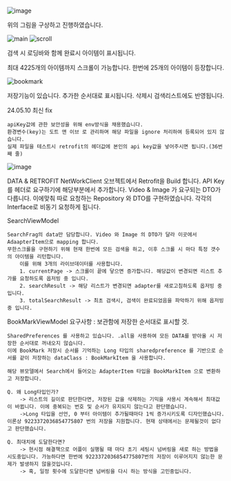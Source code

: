![image](https://github.com/Sth-bear/KakaoSearch/assets/72172581/88bd81da-543b-42e3-8988-fb56ea650579)

위의 그림을 구상하고 진행하였습니다. 


![main](https://github.com/Sth-bear/KakaoSearch/assets/72172581/a7a5738c-e1ba-4567-8dad-ccb86b6a343d) ![scroll](https://github.com/Sth-bear/KakaoSearch/assets/72172581/aa47b573-9039-43c6-bd9b-7ea14fc36db4)

검색 시 로딩바와 함께 완료시 아이템이 표시됩니다. 



최대 4225개의 아이템까지 스크롤이 가능합니다. 한번에 25개의 아이템이 등장합니다. 


![bookmark](https://github.com/Sth-bear/KakaoSearch/assets/72172581/c6a7e8ae-606e-469f-a35a-1f90ce46bce9)

저장기능이 있습니다. 추가한 순서대로 표시됩니다. 삭제시 검색리스트에도 반영됩니다.


24.05.10 최신 fix

 	apiKey값에 관한 보안성을 위해 env방식을 채용했습니다. 
  	환경변수(key)는 도트 앤 이브 로 관리하며 해당 파일을 ignore 처리하여 등록되어 있지 않습니다. 
   	실제 파일을 테스트시 retrofit의 헤더값에 본인의 api key값을 넣어주시면 됩니다.(36번째 줄)
![image](https://github.com/Sth-bear/KakaoSearch/assets/72172581/973b5da8-99f7-4a4e-a5a9-dba3a102a45d)






DATA & RETROFIT 
 	 NetWorkClient 오브젝트에서 Retrofit을 Build 합니다. API Key를 헤더로 요구하기에 해당부분에서 추가합니다.
  	 Video & Image 가 요구되는 DTO가 다릅니다. 이에맞춰 따로 요청하는 Repository 와 DTO를 구현하였습니다. 각각의 Interface로 비동기 요청하게 됩니다. 

SearchViewModel
	
  	SearchFrag의 data만 담당합니다. Video 와 Image 의 DTO가 달라 이곳에서 AdaapterItem으로 mapping 합니다. 
   	무한스크롤을 구현하기 위해 현재 한번에 모든 검색을 하고, 이후 스크롤 시 마다 특정 갯수의 아이템을 리턴합니다. 
    	이를 위해 3개의 라이브데이터를 사용합니다. 
     	1. currentPage -> 스크롤이 끝에 닿으면 증가합니다. 해당값이 변경되면 리스트 추가를 요청하도록 옵저빙 중 입니다.
      	2. searchResult -> 해당 리스트가 변경되면 adapter를 새로고침하도록 옵저빙 중 입니다.
        3. totalSearchResult -> 최초 검색시, 검색이 완료되었음을 파악하기 위해 옵저빙 중 입니다.

BookMarkViewModel
  	요구사항 : 보관함에 저장한 순서대로 표시할 것. 

 	SharedPreferences 를 사용하고 있습니다. .all을 사용하여 모든 DATA를 받아올 시 저장한 순서대로 꺼내오지 않습니다. 
	이에 BookMark 저장시 순서를 기억하는 Long 타입의 sharedpreference 를 기반으로 순서를 같이 저장하는 dataClass : BookMarkItem 을 사용합니다. 
 
  	해당 뷰모델에서 Search에서 들어오는 AdapterItem 타입을 BookMarkItem 으로 변환하고 저장합니다.

  	Q. 왜 Long타입인가? 
	  	-> 리스트의 길이로 판단한다면, 저장된 값을 삭제하는 기믹을 사용시 계속해서 최대값이 바뀝니다. 이에 중복되는 번호 및 순서가 유지되지 않는다고 판단했습니다. 
	 	->Long 타입을 선언, 0 부터 아이템이 추가될때마다 1씩 증가시키도록 디자인했습니다. 이론상 9223372036854775807 번의 저장을 지원합니다. 현재 상태에서는 문제될것이 없다고 판단했습니다.

	Q. 최대치에 도달한다면?
		-> 현시점 해결책으로 어플이 실행될 때 마다 초기 세팅시 넘버링을 새로 하는 방법을 시도중입니다. 가능하다면 한번에 9223372036854775807번의 저장이 이루어지지 않는한 문제가 발생하지 않을것입니다. 
		-> 혹, 일정 횟수에 도달한다면 넘버링을 다시 하는 방식을 고민중입니다.
